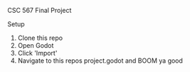 CSC 567 Final Project

Setup

1. Clone this repo
2. Open Godot
3. Click 'Import'
4. Navigate to this repos project.godot and BOOM ya good
